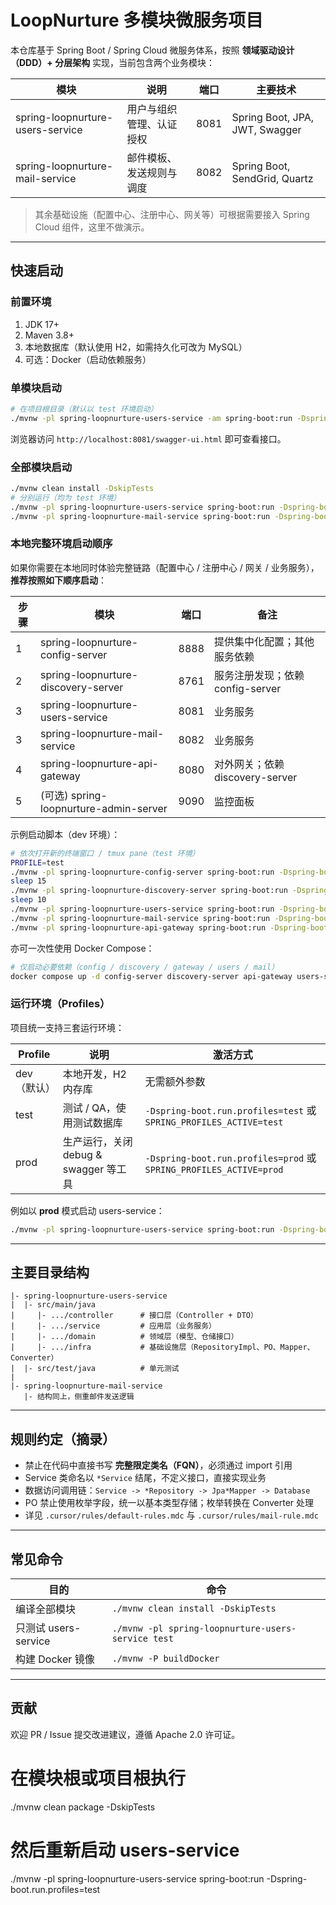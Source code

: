 # LoopNurture 多模块微服务项目

本仓库基于 Spring Boot / Spring Cloud 微服务体系，按照 **领域驱动设计（DDD）+ 分层架构** 实现，当前包含两个业务模块：

| 模块 | 说明 | 端口 | 主要技术 |
|------|------|------|----------|
| spring-loopnurture-users-service | 用户与组织管理、认证授权 | 8081 | Spring Boot, JPA, JWT, Swagger | 
| spring-loopnurture-mail-service  | 邮件模板、发送规则与调度 | 8082 | Spring Boot, SendGrid, Quartz |

> 其余基础设施（配置中心、注册中心、网关等）可根据需要接入 Spring Cloud 组件，这里不做演示。

---

## 快速启动

### 前置环境
1. JDK 17+
2. Maven 3.8+
3. 本地数据库（默认使用 H2，如需持久化可改为 MySQL）
4. 可选：Docker（启动依赖服务）

### 单模块启动
```bash
# 在项目根目录（默认以 test 环境启动）
./mvnw -pl spring-loopnurture-users-service -am spring-boot:run -Dspring-boot.run.profiles=test
```
浏览器访问 `http://localhost:8081/swagger-ui.html` 即可查看接口。

### 全部模块启动
```bash
./mvnw clean install -DskipTests
# 分别运行（均为 test 环境）
./mvnw -pl spring-loopnurture-users-service spring-boot:run -Dspring-boot.run.profiles=test
./mvnw -pl spring-loopnurture-mail-service spring-boot:run -Dspring-boot.run.profiles=test
```

### 本地完整环境启动顺序
如果你需要在本地同时体验完整链路（配置中心 / 注册中心 / 网关 / 业务服务），**推荐按照如下顺序启动**：

| 步骤 | 模块 | 端口 | 备注 |
|------|------|------|------|
| 1 | spring-loopnurture-config-server | 8888 | 提供集中化配置；其他服务依赖 | http://localhost:8888/
| 2 | spring-loopnurture-discovery-server | 8761 | 服务注册发现；依赖 config-server | http://localhost:8761/
| 3 | spring-loopnurture-users-service | 8081 | 业务服务 |
| 3 | spring-loopnurture-mail-service | 8082 | 业务服务 |
| 4 | spring-loopnurture-api-gateway | 8080 | 对外网关；依赖 discovery-server | 暂时没做
| 5 | (可选) spring-loopnurture-admin-server | 9090 | 监控面板 | 暂时没做

示例启动脚本（dev 环境）：

```bash
# 依次打开新的终端窗口 / tmux pane（test 环境）
PROFILE=test
./mvnw -pl spring-loopnurture-config-server spring-boot:run -Dspring-boot.run.profiles=${PROFILE} &
sleep 15
./mvnw -pl spring-loopnurture-discovery-server spring-boot:run -Dspring-boot.run.profiles=${PROFILE} &
sleep 10
./mvnw -pl spring-loopnurture-users-service spring-boot:run -Dspring-boot.run.profiles=${PROFILE} &
./mvnw -pl spring-loopnurture-mail-service spring-boot:run -Dspring-boot.run.profiles=${PROFILE} &
./mvnw -pl spring-loopnurture-api-gateway spring-boot:run -Dspring-boot.run.profiles=${PROFILE} &
```

亦可一次性使用 Docker Compose：

```bash
# 仅启动必要依赖（config / discovery / gateway / users / mail）
docker compose up -d config-server discovery-server api-gateway users-service mail-service
```

### 运行环境（Profiles）

项目统一支持三套运行环境：

| Profile | 说明 | 激活方式 |
|---------|------|----------|
| dev（默认） | 本地开发，H2 内存库 | 无需额外参数 |
| test | 测试 / QA，使用测试数据库 | `-Dspring-boot.run.profiles=test` 或 `SPRING_PROFILES_ACTIVE=test` |
| prod | 生产运行，关闭 debug & swagger 等工具 | `-Dspring-boot.run.profiles=prod` 或 `SPRING_PROFILES_ACTIVE=prod` |

例如以 **prod** 模式启动 users-service：

```bash
./mvnw -pl spring-loopnurture-users-service spring-boot:run -Dspring-boot.run.profiles=prod
```

---

## 主要目录结构
```
|- spring-loopnurture-users-service
|  |- src/main/java
|     |- .../controller      # 接口层（Controller + DTO）
|     |- .../service         # 应用层（业务服务）
|     |- .../domain          # 领域层（模型、仓储接口）
|     |- .../infra           # 基础设施层（RepositoryImpl、PO、Mapper、Converter）
|  |- src/test/java          # 单元测试
|
|- spring-loopnurture-mail-service
   |- 结构同上，侧重邮件发送逻辑
```

---

## 规则约定（摘录）
* 禁止在代码中直接书写 **完整限定类名（FQN）**，必须通过 import 引用
* Service 类命名以 `*Service` 结尾，不定义接口，直接实现业务
* 数据访问调用链：`Service -> *Repository -> Jpa*Mapper -> Database`
* PO 禁止使用枚举字段，统一以基本类型存储；枚举转换在 Converter 处理
* 详见 `.cursor/rules/default-rules.mdc` 与 `.cursor/rules/mail-rule.mdc`

---

## 常见命令
| 目的 | 命令 |
|------|------|
| 编译全部模块 | `./mvnw clean install -DskipTests` |
| 只测试 users-service | `./mvnw -pl spring-loopnurture-users-service test` |
| 构建 Docker 镜像 | `./mvnw -P buildDocker` |

---

## 贡献
欢迎 PR / Issue 提交改进建议，遵循 Apache 2.0 许可证。 

# 在模块根或项目根执行
./mvnw clean package -DskipTests
# 然后重新启动 users-service
./mvnw -pl spring-loopnurture-users-service spring-boot:run -Dspring-boot.run.profiles=test 